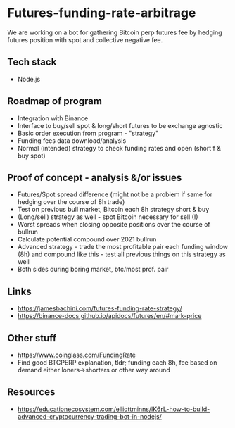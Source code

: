 # Futures-funding-rate-arbitrage
We are working on a bot for gathering Bitcoin perp futures fee by hedging futures position with spot and collective negative fee.  

## Tech stack
- Node.js  

## Roadmap of program
- Integration with Binance
- Interface to buy/sell spot & long/short futures to be exchange agnostic
- Basic order execution from program - "strategy"
- Funding fees data download/analysis
- Normal (intended) strategy to check funding rates and open (short f & buy spot)  

## Proof of concept - analysis &/or issues
- Futures/Spot spread difference (might not be a problem if same for hedging over the course of 8h trade)
- Test on previous bull market, Bitcoin each 8h strategy short & buy
- (Long/sell) strategy as well - spot Bitcoin necessary for sell (!)
- Worst spreads when closing opposite positions over the course of bullrun
- Calculate potential compound over 2021 bullrun
- Advanced strategy - trade the most profitable pair each funding window (8h) and compound like this - test all previous things on this strategy as well
- Both sides during boring market, btc/most prof. pair  

## Links
- https://jamesbachini.com/futures-funding-rate-strategy/
- https://binance-docs.github.io/apidocs/futures/en/#mark-price

## Other stuff 
- https://www.coinglass.com/FundingRate
- Find good BTCPERP explanation, tldr; funding each 8h, fee based on demand either loners->shorters or other way around  

## Resources
- https://educationecosystem.com/elliottminns/lK6rL-how-to-build-advanced-cryptocurrency-trading-bot-in-nodejs/